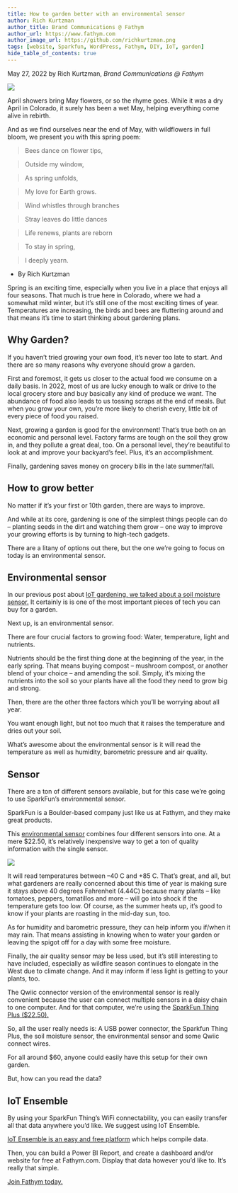 ```yaml
---
title: How to garden better with an environmental sensor
author: Rich Kurtzman
author_title: Brand Communications @ Fathym
author_url: https://www.fathym.com
author_image_url: https://github.com/richkurtzman.png
tags: [website, Sparkfun, WordPress, Fathym, DIY, IoT, garden]
hide_table_of_contents: true
---
```


May 27, 2022 by Rich Kurtzman, _Brand Communications @ Fathym_

![](https://www.fathym.com/img/gardeniot2.jpeg)


April showers bring May flowers, or so the rhyme goes. While it was a dry April in Colorado, it surely has been a wet May, helping everything come alive in rebirth.  

And as we find ourselves near the end of May, with wildflowers in full bloom, we present you with this spring poem:  


>Bees dance on flower tips, 

>Outside my window, 

>As spring unfolds, 

>My love for Earth grows. 


>Wind whistles through branches 

>Stray leaves do little dances 

>Life renews, plants are reborn 

>To stay in spring, 

>I deeply yearn.  

- By Rich Kurtzman  

Spring is an exciting time, especially when you live in a place that enjoys all four seasons. That much is true here in Colorado, where we had a somewhat mild winter, but it’s still one of the most exciting times of year. Temperatures are increasing, the birds and bees are fluttering around and that means it’s time to start thinking about gardening plans.  

## Why Garden? 

If you haven’t tried growing your own food, it’s never too late to start. And there are so many reasons why everyone should grow a garden.  

First and foremost, it gets us closer to the actual food we consume on a daily basis. In 2022, most of us are lucky enough to walk or drive to the local grocery store and buy basically any kind of produce we want. The abundance of food also leads to us tossing scraps at the end of meals. But when you grow your own, you’re more likely to cherish every, little bit of every piece of food you raised.  

Next, growing a garden is good for the environment! That’s true both on an economic and personal level. Factory farms are tough on the soil they grow in, and they pollute a great deal, too. On a personal level, they’re beautiful to look at and improve your backyard’s feel. Plus, it’s an accomplishment.  

Finally, gardening saves money on grocery bills in the late summer/fall.  

## How to grow better 

No matter if it’s your first or 10th garden, there are ways to improve.  

And while at its core, gardening is one of the simplest things people can do – planting seeds in the dirt and watching them grow – one way to improve your growing efforts is by turning to high-tech gadgets.  

There are a litany of options out there, but the one we’re going to focus on today is an environmental sensor. 

## Environmental sensor 

In our previous post about [IoT gardening, we talked about a soil moisture sensor.](https://www.fathym.com/blog/articles/2022/april/2022-04-18-iot-garden-soil-moisture-sensor) It certainly is is one of the most important pieces of tech you can buy for a garden.  

Next up, is an environmental sensor.  

There are four crucial factors to growing food: Water, temperature, light and nutrients.  

Nutrients should be the first thing done at the beginning of the year, in the early spring. That means buying compost – mushroom compost, or another blend of your choice – and amending the soil. Simply, it’s mixing the nutrients into the soil so your plants have all the food they need to grow big and strong.  

Then, there are the other three factors which you’ll be worrying about all year.  

You want enough light, but not too much that it raises the temperature and dries out your soil.  

What’s awesome about the environmental sensor is it will read the temperature as well as humidity, barometric pressure and air quality. 

## Sensor 

There are a ton of different sensors available, but for this case we’re going to use SparkFun’s environmental sensor. 

SparkFun is a Boulder-based company just like us at Fathym, and they make great products.  

This [environmental sensor](https://www.sparkfun.com/products/16466) combines four different sensors into one. At a mere $22.50, it’s relatively inexpensive way to get a ton of quality information with the single sensor.

![](https://www.fathym.com/img/sparkfunenvirosensor.png) 

It will read temperatures between –40 C and +85 C. That’s great, and all, but what gardeners are really concerned about this time of year is making sure it stays above 40 degrees Fahrenheit (4.44C) because many plants – like tomatoes, peppers, tomatillos and more – will go into shock if the temperature gets too low. Of course, as the summer heats up, it’s good to know if your plants are roasting in the mid-day sun, too.  

As for humidity and barometric pressure, they can help inform you if/when it may rain. That means assisting in knowing when to water your garden or leaving the spigot off for a day with some free moisture. 

Finally, the air quality sensor may be less used, but it’s still interesting to have included, especially as wildfire season continues to elongate in the West due to climate change. And it may inform if less light is getting to your plants, too.  

The Qwiic connector version of the environmental sensor is really convenient because the user can connect multiple sensors in a daisy chain to one computer. And for that computer, we’re using the [SparkFun Thing Plus ($22.50).](https://www.sparkfun.com/products/15663) 

So, all the user really needs is: A USB power connector, the Sparkfun Thing Plus, the soil moisture sensor, the environmental sensor and some Qwiic connect wires.  

For all around $60, anyone could easily have this setup for their own garden.  

But, how can you read the data? 

## IoT Ensemble 

By using your SparkFun Thing’s WiFi connectability, you can easily transfer all that data anywhere you’d like. We suggest using IoT Ensemble.  

[IoT Ensemble is an easy and free platform](https://www.fathym.com/dashboard/iot) which helps compile data.  

Then, you can build a Power BI Report, and create a dashboard and/or website for free at Fathym.com. Display that data however you’d like to. It’s really that simple.  

[Join Fathym today.](https://www.fathym.com/dashboard) 